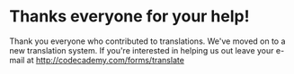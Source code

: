 # Thanks everyone for your help!
Thank you everyone who contributed to translations. We've moved on to a new translation system. If you're interested in helping us out leave your e-mail at http://codecademy.com/forms/translate

